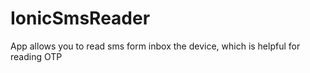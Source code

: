 # IonicSmsReader
App allows you to read sms form inbox the device, which is helpful for reading OTP
